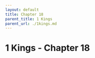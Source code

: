 ```yaml
---
layout: default
title: Chapter 18
parent_title: 1 Kings
parent_url: ./1kings.md
---
```


# 1 Kings - Chapter 18
